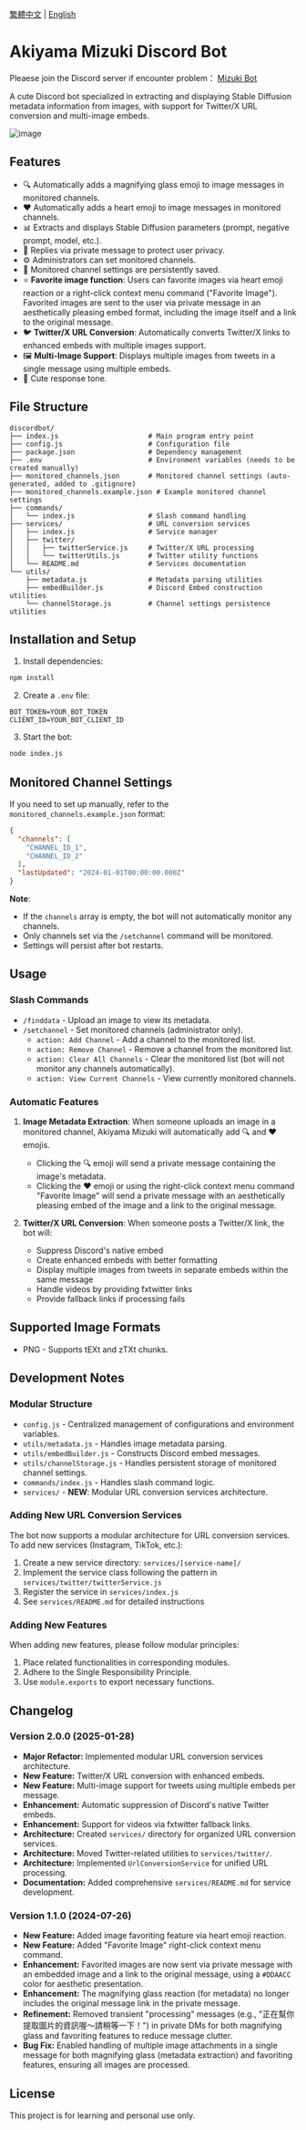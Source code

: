 [繁體中文](README.zh-TW.md) | [English](README.md)

# Akiyama Mizuki Discord Bot

Pleaese join the Discord server if encounter problem： [Mizuki Bot](https://discord.gg/avMvrhdX3r)

A cute Discord bot specialized in extracting and displaying Stable Diffusion metadata information from images, with support for Twitter/X URL conversion and multi-image embeds.

![image](https://github.com/user-attachments/assets/fbbe6a4a-2a9b-49ba-a1f9-36b992d0c039)

## Features

- 🔍 Automatically adds a magnifying glass emoji to image messages in monitored channels.
- ❤️ Automatically adds a heart emoji to image messages in monitored channels.
- 📊 Extracts and displays Stable Diffusion parameters (prompt, negative prompt, model, etc.).
- 💬 Replies via private message to protect user privacy.
- ⚙️ Administrators can set monitored channels.
- 💾 Monitored channel settings are persistently saved.
- ⭐ **Favorite image function**: Users can favorite images via heart emoji reaction or a right-click context menu command ("Favorite Image"). Favorited images are sent to the user via private message in an aesthetically pleasing embed format, including the image itself and a link to the original message.
- 🐦 **Twitter/X URL Conversion**: Automatically converts Twitter/X links to enhanced embeds with multiple images support.
- 🖼️ **Multi-Image Support**: Displays multiple images from tweets in a single message using multiple embeds.
- 🎀 Cute response tone.

## File Structure

```
discordbot/
├── index.js                      # Main program entry point
├── config.js                     # Configuration file
├── package.json                  # Dependency management
├── .env                          # Environment variables (needs to be created manually)
├── monitored_channels.json       # Monitored channel settings (auto-generated, added to .gitignore)
├── monitored_channels.example.json # Example monitored channel settings
├── commands/
│   └── index.js                  # Slash command handling
├── services/                     # URL conversion services
│   ├── index.js                  # Service manager
│   ├── twitter/
│   │   ├── twitterService.js     # Twitter/X URL processing
│   │   └── twitterUtils.js       # Twitter utility functions
│   └── README.md                 # Services documentation
└── utils/
    ├── metadata.js               # Metadata parsing utilities
    ├── embedBuilder.js           # Discord Embed construction utilities
    └── channelStorage.js         # Channel settings persistence utilities
```

## Installation and Setup

1. Install dependencies:
```bash
npm install
```

2. Create a `.env` file:
```env
BOT_TOKEN=YOUR_BOT_TOKEN
CLIENT_ID=YOUR_BOT_CLIENT_ID
```

3. Start the bot:
```bash
node index.js
```

## Monitored Channel Settings

If you need to set up manually, refer to the `monitored_channels.example.json` format:

```json
{
  "channels": [
    "CHANNEL_ID_1",
    "CHANNEL_ID_2"
  ],
  "lastUpdated": "2024-01-01T00:00:00.000Z"
}
```

**Note**:
- If the `channels` array is empty, the bot will not automatically monitor any channels.
- Only channels set via the `/setchannel` command will be monitored.
- Settings will persist after bot restarts.

## Usage

### Slash Commands

- `/finddata` - Upload an image to view its metadata.
- `/setchannel` - Set monitored channels (administrator only).
  - `action: Add Channel` - Add a channel to the monitored list.
  - `action: Remove Channel` - Remove a channel from the monitored list.
  - `action: Clear All Channels` - Clear the monitored list (bot will not monitor any channels automatically).
  - `action: View Current Channels` - View currently monitored channels.

### Automatic Features

1. **Image Metadata Extraction**: When someone uploads an image in a monitored channel, Akiyama Mizuki will automatically add 🔍 and ❤️ emojis.
   - Clicking the 🔍 emoji will send a private message containing the image's metadata.
   - Clicking the ❤️ emoji or using the right-click context menu command "Favorite Image" will send a private message with an aesthetically pleasing embed of the image and a link to the original message.

2. **Twitter/X URL Conversion**: When someone posts a Twitter/X link, the bot will:
   - Suppress Discord's native embed
   - Create enhanced embeds with better formatting
   - Display multiple images from tweets in separate embeds within the same message
   - Handle videos by providing fxtwitter links
   - Provide fallback links if processing fails

## Supported Image Formats

- PNG - Supports tEXt and zTXt chunks.

## Development Notes

### Modular Structure

- `config.js` - Centralized management of configurations and environment variables.
- `utils/metadata.js` - Handles image metadata parsing.
- `utils/embedBuilder.js` - Constructs Discord embed messages.
- `utils/channelStorage.js` - Handles persistent storage of monitored channel settings.
- `commands/index.js` - Handles slash command logic.
- `services/` - **NEW**: Modular URL conversion services architecture.

### Adding New URL Conversion Services

The bot now supports a modular architecture for URL conversion services. To add new services (Instagram, TikTok, etc.):

1. Create a new service directory: `services/[service-name]/`
2. Implement the service class following the pattern in `services/twitter/twitterService.js`
3. Register the service in `services/index.js`
4. See `services/README.md` for detailed instructions

### Adding New Features

When adding new features, please follow modular principles:
1. Place related functionalities in corresponding modules.
2. Adhere to the Single Responsibility Principle.
3. Use `module.exports` to export necessary functions.

## Changelog

### Version 2.0.0 (2025-01-28)

*   **Major Refactor:** Implemented modular URL conversion services architecture.
*   **New Feature:** Twitter/X URL conversion with enhanced embeds.
*   **New Feature:** Multi-image support for tweets using multiple embeds per message.
*   **Enhancement:** Automatic suppression of Discord's native Twitter embeds.
*   **Enhancement:** Support for videos via fxtwitter fallback links.
*   **Architecture:** Created `services/` directory for organized URL conversion services.
*   **Architecture:** Moved Twitter-related utilities to `services/twitter/`.
*   **Architecture:** Implemented `UrlConversionService` for unified URL processing.
*   **Documentation:** Added comprehensive `services/README.md` for service development.

### Version 1.1.0 (2024-07-26)

*   **New Feature:** Added image favoriting feature via heart emoji reaction.
*   **New Feature:** Added "Favorite Image" right-click context menu command.
*   **Enhancement:** Favorited images are now sent via private message with an embedded image and a link to the original message, using a `#DDAACC` color for aesthetic presentation.
*   **Enhancement:** The magnifying glass reaction (for metadata) no longer includes the original message link in the private message.
*   **Refinement:** Removed transient "processing" messages (e.g., "正在幫你提取圖片的資訊喔～請稍等一下！") in private DMs for both magnifying glass and favoriting features to reduce message clutter.
*   **Bug Fix:** Enabled handling of multiple image attachments in a single message for both magnifying glass (metadata extraction) and favoriting features, ensuring all images are processed.

## License

This project is for learning and personal use only.

